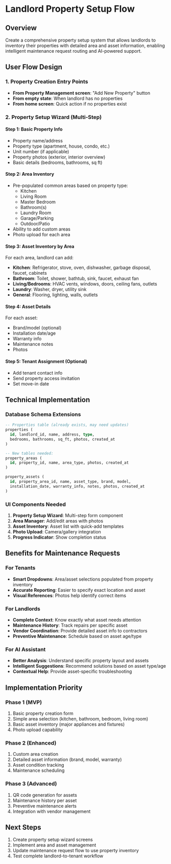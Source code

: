 # Landlord Property Setup Flow

## Overview
Create a comprehensive property setup system that allows landlords to inventory their properties with detailed area and asset information, enabling intelligent maintenance request routing and AI-powered support.

## User Flow Design

### 1. Property Creation Entry Points
- **From Property Management screen**: "Add New Property" button
- **From empty state**: When landlord has no properties
- **From home screen**: Quick action if no properties exist

### 2. Property Setup Wizard (Multi-Step)

#### Step 1: Basic Property Info
- Property name/address
- Property type (apartment, house, condo, etc.)
- Unit number (if applicable)
- Property photos (exterior, interior overview)
- Basic details (bedrooms, bathrooms, sq ft)

#### Step 2: Area Inventory
- Pre-populated common areas based on property type:
  - Kitchen
  - Living Room
  - Master Bedroom
  - Bathroom(s)
  - Laundry Room
  - Garage/Parking
  - Outdoor/Patio
- Ability to add custom areas
- Photo upload for each area

#### Step 3: Asset Inventory by Area
For each area, landlord can add:
- **Kitchen**: Refrigerator, stove, oven, dishwasher, garbage disposal, faucet, cabinets
- **Bathroom**: Toilet, shower, bathtub, sink, faucet, exhaust fan
- **Living/Bedrooms**: HVAC vents, windows, doors, ceiling fans, outlets
- **Laundry**: Washer, dryer, utility sink
- **General**: Flooring, lighting, walls, outlets

#### Step 4: Asset Details
For each asset:
- Brand/model (optional)
- Installation date/age
- Warranty info
- Maintenance notes
- Photos

#### Step 5: Tenant Assignment (Optional)
- Add tenant contact info
- Send property access invitation
- Set move-in date

## Technical Implementation

### Database Schema Extensions
```sql
-- Properties table (already exists, may need updates)
properties (
  id, landlord_id, name, address, type, 
  bedrooms, bathrooms, sq_ft, photos, created_at
)

-- New tables needed:
property_areas (
  id, property_id, name, area_type, photos, created_at
)

property_assets (
  id, property_area_id, name, asset_type, brand, model, 
  installation_date, warranty_info, notes, photos, created_at
)
```

### UI Components Needed
1. **Property Setup Wizard**: Multi-step form component
2. **Area Manager**: Add/edit areas with photos
3. **Asset Inventory**: Asset list with quick-add templates
4. **Photo Upload**: Camera/gallery integration
5. **Progress Indicator**: Show completion status

## Benefits for Maintenance Requests

### For Tenants
- **Smart Dropdowns**: Area/asset selections populated from property inventory
- **Accurate Reporting**: Easier to specify exact location and asset
- **Visual References**: Photos help identify correct items

### For Landlords  
- **Complete Context**: Know exactly what asset needs attention
- **Maintenance History**: Track repairs per specific asset
- **Vendor Coordination**: Provide detailed asset info to contractors
- **Preventive Maintenance**: Schedule based on asset age/type

### For AI Assistant
- **Better Analysis**: Understand specific property layout and assets
- **Intelligent Suggestions**: Recommend solutions based on asset type/age
- **Contextual Help**: Provide asset-specific troubleshooting

## Implementation Priority

### Phase 1 (MVP)
1. Basic property creation form
2. Simple area selection (kitchen, bathroom, bedroom, living room)
3. Basic asset inventory (major appliances and fixtures)
4. Photo upload capability

### Phase 2 (Enhanced)
1. Custom area creation
2. Detailed asset information (brand, model, warranty)
3. Asset condition tracking
4. Maintenance scheduling

### Phase 3 (Advanced)
1. QR code generation for assets
2. Maintenance history per asset
3. Preventive maintenance alerts
4. Integration with vendor management

## Next Steps
1. Create property setup wizard screens
2. Implement area and asset management
3. Update maintenance request flow to use property inventory
4. Test complete landlord-to-tenant workflow